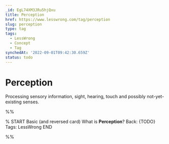 ```yaml
---
_id: EgL74XM3JRu5hjQxu
title: Perception
href: https://www.lesswrong.com/tag/perception
slug: perception
type: tag
tags:
  - LessWrong
  - Concept
  - Tag
synchedAt: '2022-09-01T09:42:30.659Z'
status: todo
---
```


# Perception

Processing sensory information, sight, hearing, touch and possibly not-yet-existing senses.


%%

% START
Basic (and reversed card)
What is **Perception**?
Back: {TODO}
Tags: LessWrong
END

%%
	
